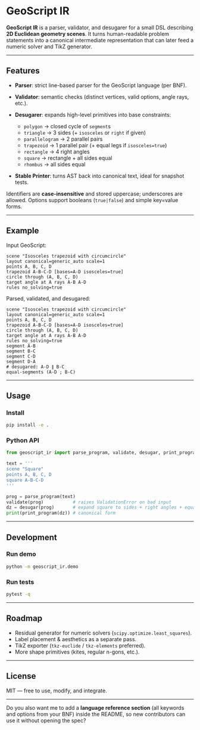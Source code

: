 # GeoScript IR

**GeoScript IR** is a parser, validator, and desugarer for a small DSL describing **2D Euclidean geometry scenes**.
It turns human-readable problem statements into a canonical intermediate representation that can later feed a numeric solver and TikZ generator.

---

## Features

* **Parser**: strict line-based parser for the GeoScript language (per BNF).
* **Validator**: semantic checks (distinct vertices, valid options, angle rays, etc.).
* **Desugarer**: expands high-level primitives into base constraints:

  * `polygon` → closed cycle of `segment`s
  * `triangle` → 3 sides (+ `isosceles` or `right` if given)
  * `parallelogram` → 2 parallel pairs
  * `trapezoid` → 1 parallel pair (+ equal legs if `isosceles=true`)
  * `rectangle` → 4 right angles
  * `square` → rectangle + all sides equal
  * `rhombus` → all sides equal
* **Stable Printer**: turns AST back into canonical text, ideal for snapshot tests.

Identifiers are **case-insensitive** and stored uppercase; underscores are allowed.
Options support booleans (`true|false`) and simple key=value forms.

---

## Example

Input GeoScript:

```geoscript
scene "Isosceles trapezoid with circumcircle"
layout canonical=generic_auto scale=1
points A, B, C, D
trapezoid A-B-C-D [bases=A-D isosceles=true]
circle through (A, B, C, D)
target angle at A rays A-B A-D
rules no_solving=true
```

Parsed, validated, and desugared:

```geoscript
scene "Isosceles trapezoid with circumcircle"
layout canonical=generic_auto scale=1
points A, B, C, D
trapezoid A-B-C-D [bases=A-D isosceles=true]
circle through (A, B, C, D)
target angle at A rays A-B A-D
rules no_solving=true
segment A-B
segment B-C
segment C-D
segment D-A
# desugared: A-D ∥ B-C
equal-segments (A-D ; B-C)
```

---

## Usage

### Install

```bash
pip install -e .
```

### Python API

```python
from geoscript_ir import parse_program, validate, desugar, print_program

text = '''
scene "Square"
points A, B, C, D
square A-B-C-D
'''

prog = parse_program(text)
validate(prog)           # raises ValidationError on bad input
dz = desugar(prog)       # expand square to sides + right angles + equal segments
print(print_program(dz)) # canonical form
```

---

## Development

### Run demo

```bash
python -m geoscript_ir.demo
```

### Run tests

```bash
pytest -q
```

---

## Roadmap

* Residual generator for numeric solvers (`scipy.optimize.least_squares`).
* Label placement & aesthetics as a separate pass.
* TikZ exporter (`tkz-euclide` / `tkz-elements` preferred).
* More shape primitives (kites, regular n-gons, etc.).

---

## License

MIT — free to use, modify, and integrate.

---

Do you also want me to add a **language reference section** (all keywords and options from your BNF) inside the README, so new contributors can use it without opening the spec?
